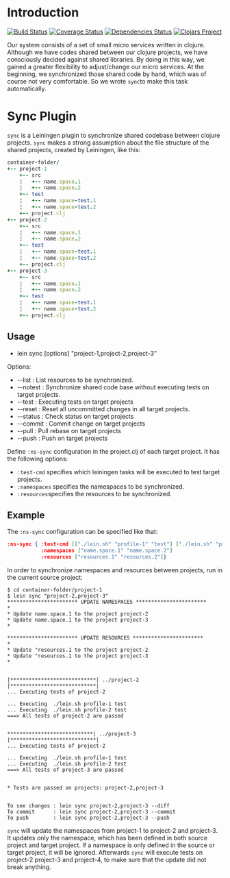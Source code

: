 # Introduction

[![Build Status](https://travis-ci.org/otto-de/leinsync.svg?branch=master)](https://travis-ci.org/otto-de/leinsync)
[![Coverage Status](https://coveralls.io/repos/github/otto-de/leinsync/badge.svg?branch=master)](https://coveralls.io/github/otto-de/leinsync?branch=master)
[![Dependencies Status](http://jarkeeper.com/otto-de/leinsync/status.svg)](http://jarkeeper.com/otto-de/leinsync)
[![Clojars Project](https://img.shields.io/clojars/v/sync.svg)](https://clojars.org/sync)

Our system consists of a set of small micro services written in clojure.
Although we have codes shared between our clojure projects, we have consciously decided against shared libraries.
By doing in this way, we gained a greater flexibility to adjust/change our micro services.
At the beginning, we synchronized those shared code by hand, which was of course not very comfortable. So we wrote `sync`to make this task automatically.

# Sync Plugin
`sync` is a Leiningen plugin to synchronize shared codebase between clojure projects. `sync` makes a strong assumption about the file structure of  the shared projects, created by Leiningen, like this:

``` ruby
container-folder/
+-- project-1
    +-- src
    ¦   +-- name.space.1
    ¦   +-- name.space.2
    +-- test
    ¦   +-- name.space-test.1
    ¦   +-- name.space-test.2
    +-- project.clj
+-- project-2
    +-- src
    ¦   +-- name.space.1
    ¦   +-- name.space.2
    +-- test
    ¦   +-- name.space-test.1
    ¦   +-- name.space-test.2
    +-- project.clj
+-- project-3
    +-- src
    ¦   +-- name.space.1
    ¦   +-- name.space.2
    +-- test
    ¦   +-- name.space-test.1
    ¦   +-- name.space-test.2
    +-- project.clj
```

## Usage

* lein sync [options] "project-1,project-2,project-3"

Options:
   + --list    :  List resources to be synchronized.
   + --notest  :  Synchronize shared code base without executing tests on target projects.
   + --test    :  Executing tests on target projects
   + --reset   :  Reset all uncommitted changes in all target projects.
   + --status  :  Check status on target projects
   + --commit  :  Commit change on target projects
   + --pull    :  Pull rebase on target projects
   + --push    :  Push on target projects

Define `:ns-sync` configuration in the project.clj of each target project. It has the following options:

  + `:test-cmd` specifies which leiningen tasks will be executed to test target projects.
  + `:namespaces` specifies the namespaces to be synchronized.
  + `:resources`specifies the resources to be synchronized.

## Example
The `:ns-sync` configuration can be specified like that:

```json
:ns-sync { :test-cmd [["./lein.sh" "profile-1" "test"] ["./lein.sh" "profile-2"  "test"]]
           :namespaces ["name.space.1" "name.space.2"]
           :resources ["resources.1" "resources.2"]}
```

In order to synchronize namespaces and resources between projects, run in the current source project:

    $ cd container-folder/project-1
    $ lein sync "project-2,project-3"
    *********************** UPDATE NAMESPACES ***********************
    *
    * Update name.space.1 to the project project-2
    * Update name.space.1 to the project project-3
    *

    *********************** UPDATE RESOURCES ***********************
    *
    * Update "resources.1 to the project project-2
    * Update "resources.1 to the project project-3
    *


    |****************************| ../project-2   |****************************|
    ... Executing tests of project-2

    ... Executing  ./lein.sh profile-1 test
    ... Executing  ./lein.sh profile-2 test
    ===> All tests of project-2 are passed


    ****************************| ../project-3   |****************************|
    ... Executing tests of project-2

    ... Executing  ./lein.sh profile-1 test
    ... Executing  ./lein.sh profile-2 test
    ===> All tests of project-3 are passed


    * Tests are passed on projects: project-2,project-3


    To see changes : lein sync project-2,project-3 --diff
    To commit      : lein sync project-2,project-3 --commit
    To push        : lein sync project-2,project-3 --push


`sync` will update the namespaces from project-1 to project-2 and project-3.
It updates only the namespace, which has been defined in both source project and target project.
If a namespace is  only defined in the source or target project, it will be ignored.
Afterwards `sync` will execute tests on project-2 project-3 and project-4, to make sure that the update did not break anything.